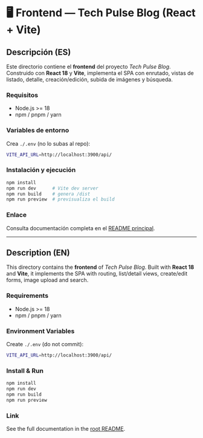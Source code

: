 # 🖥️ Frontend — Tech Pulse Blog (React + Vite)

## Descripción (ES)
Este directorio contiene el **frontend** del proyecto *Tech Pulse Blog*. Construido con **React 18** y **Vite**, implementa el SPA con enrutado, vistas de listado, detalle, creación/edición, subida de imágenes y búsqueda.

### Requisitos
- Node.js >= 18
- npm / pnpm / yarn

### Variables de entorno
Crea `./.env` (no lo subas al repo):
```bash
VITE_API_URL=http://localhost:3900/api/
```

### Instalación y ejecución
```bash
npm install
npm run dev      # Vite dev server
npm run build    # genera /dist
npm run preview  # previsualiza el build
```

### Enlace
Consulta documentación completa en el [README principal](../README.md).

---

## Description (EN)
This directory contains the **frontend** of *Tech Pulse Blog*. Built with **React 18** and **Vite**, it implements the SPA with routing, list/detail views, create/edit forms, image upload and search.

### Requirements
- Node.js >= 18
- npm / pnpm / yarn

### Environment Variables
Create `./.env` (do not commit):
```bash
VITE_API_URL=http://localhost:3900/api/
```

### Install & Run
```bash
npm install
npm run dev
npm run build
npm run preview
```

### Link
See the full documentation in the [root README](../README.md).
